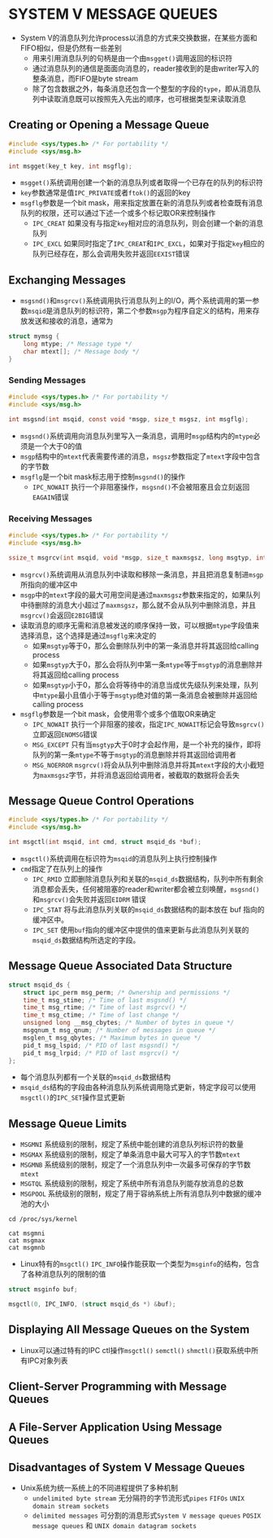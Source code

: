 # SYSTEM V MESSAGE QUEUES

- System V的消息队列允许process以消息的方式来交换数据，在某些方面和FIFO相似，但是仍然有一些差别
	- 用来引用消息队列的句柄是由一个由`msgget()`调用返回的标识符
	- 通过消息队列的通信是面面向消息的，reader接收到的是由writer写入的整条消息，而FIFO是byte stream
	- 除了包含数据之外，每条消息还包含一个整型的字段的`type`，即从消息队列中读取消息既可以按照先入先出的顺序，也可根据类型来读取消息

## Creating or Opening a Message Queue

```c
#include <sys/types.h> /* For portability */
#include <sys/msg.h>

int msgget(key_t key, int msgflg);
```

- `msgget()`系统调用创建一个新的消息队列或者取得一个已存在的队列的标识符
- `key`参数通常是值`IPC_PRIVATE`或者`ftok()`的返回的key
- `msgflg`参数是一个bit mask，用来指定放置在新的消息队列或者检查既有消息队列的权限，还可以通过下述一个或多个标记取OR来控制操作
    - `IPC_CREAT` 如果没有与指定`key`相对应的消息队列，则会创建一个新的消息队列
    - `IPC_EXCL` 如果同时指定了`IPC_CREAT`和`IPC_EXCL`，如果对于指定`key`相应的队列已经存在，那么会调用失败并返回`EEXIST`错误

## Exchanging Messages

- `msgsnd()`和`msgrcv()`系统调用执行消息队列上的I/O，两个系统调用的第一参数`msqid`是消息队列的标识符，第二个参数`msgp`为程序自定义的结构，用来存放发送和接收的消息，通常为

```c
struct mymsg {  
    long mtype; /* Message type */
    char mtext[]; /* Message body */
}
```

### Sending Messages

```c
#include <sys/types.h> /* For portability */
#include <sys/msg.h>

int msgsnd(int msqid, const void *msgp, size_t msgsz, int msgflg);
```

- `msgsnd()`系统调用向消息队列里写入一条消息，调用时`msgp`结构内的`mtype`必须是一个大于0的值
- `msgp`结构中的`mtext`代表需要传递的消息，`msgsz`参数指定了`mtext`字段中包含的字节数
- `msgflg`是一个bit mask标志用于控制`msgsnd()`的操作
	- `IPC_NOWAIT` 执行一个非阻塞操作，`msgsnd()`不会被阻塞且会立刻返回`EAGAIN`错误

### Receiving Messages

```c
#include <sys/types.h> /* For portability */
#include <sys/msg.h>

ssize_t msgrcv(int msqid, void *msgp, size_t maxmsgsz, long msgtyp, int msgflg);
```

- `msgrcv()`系统调用从消息队列中读取和移除一条消息，并且把消息复制进`msgp`所指向的缓冲区中
- `msgp`中的`mtext`字段的最大可用空间是通过`maxmsgsz`参数来指定的，如果队列中待删除的消息大小超过了`maxmsgsz`，那么就不会从队列中删除消息，并且`msgrcv()`会返回`E2BIG`错误
- 读取消息的顺序无需和消息被发送的顺序保持一致，可以根据`mtype`字段值来选择消息，这个选择是通过`msgflg`来决定的
	- 如果`msgtyp`等于0，那么会删除队列中的第一条消息并将其返回给calling process
	- 如果`msgtyp`大于0，那么会将队列中第一条`mtype`等于`msgtyp`的消息删除并将其返回给calling process
	- 如果`msgtyp`小于0，那么会将等待中的消息当成优先级队列来处理，队列中`mtype`最小且值小于等于`msgtyp`绝对值的第一条消息会被删除并返回给calling process
- `msgflg`参数是一个bit mask，会使用零个或多个值取OR来确定
	- `IPC_NOWAIT` 执行一个非阻塞的接收，指定`IPC_NOWAIT`标记会导致`msgrcv()`立即返回`ENOMSG`错误
	- `MSG_EXCEPT` 只有当`msgtyp`大于0时才会起作用，是一个补充的操作，即将队列的第一条`mtype`不等于`msgtyp`的消息删除并将其返回给调用者
	- `MSG_NOERROR` `msgrcv()`将会从队列中删除消息并将其`mtext`字段的大小截短为`maxmsgsz`字节，并将消息返回给调用者，被截取的数据将会丢失

## Message Queue Control Operations

```c
#include <sys/types.h> /* For portability */
#include <sys/msg.h>

int msgctl(int msqid, int cmd, struct msqid_ds *buf);
```

- `msgctl()`系统调用在标识符为`msqid`的消息队列上执行控制操作
- `cmd`指定了在队列上的操作
	- `IPC_RMID` 立即删除消息队列和关联的`msqid_ds`数据结构，队列中所有剩余消息都会丢失，任何被阻塞的reader和writer都会被立刻唤醒，`msgsnd()`和`msgrcv()`会失败并返回`EIDRM`
	  错误
	- `IPC_STAT` 将与此消息队列关联的`msqid_ds`数据结构的副本放在 buf 指向的缓冲区中。
	- `IPC_SET` 使用`buf`指向的缓冲区中提供的值来更新与此消息队列关联的`msqid_ds`数据结构所选定的字段。

## Message Queue Associated Data Structure

```c
struct msqid_ds {
	struct ipc_perm msg_perm; /* Ownership and permissions */
	time_t msg_stime; /* Time of last msgsnd() */
 	time_t msg_rtime; /* Time of last msgrcv() */
 	time_t msg_ctime; /* Time of last change */
 	unsigned long __msg_cbytes; /* Number of bytes in queue */
 	msgqnum_t msg_qnum; /* Number of messages in queue */
 	msglen_t msg_qbytes; /* Maximum bytes in queue */
 	pid_t msg_lspid; /* PID of last msgsnd() */
 	pid_t msg_lrpid; /* PID of last msgrcv() */
};
```

- 每个消息队列都有一个关联的`msqid_ds`数据结构
- `msqid_ds`结构的字段由各种消息队列系统调用隐式更新，特定字段可以使用`msgctl()`的`IPC_SET`操作显式更新

## Message Queue Limits

- `MSGMNI` 系统级别的限制，规定了系统中能创建的消息队列标识符的数量
- `MSGMAX` 系统级别的限制，规定了单条消息中最大可写入的字节数`mtext`
- `MSGMNB` 系统级别的限制，规定了一个消息队列中一次最多可保存的字节数`mtext`
- `MSGTQL` 系统级别的限制，规定了系统中所有消息队列能存放消息的总数
- `MSGPOOL` 系统级别的限制，规定了用于容纳系统上所有消息队列中数据的缓冲池的大小

```shell
cd /proc/sys/kernel

cat msgmni
cat msgmax
cat msgmnb
```

- Linux特有的`msgctl()` `IPC_INFO`操作能获取一个类型为`msginfo`的结构，包含了各种消息队列的限制的值

```c
struct msginfo buf;

msgctl(0, IPC_INFO, (struct msqid_ds *) &buf);
```

## Displaying All Message Queues on the System

- Linux可以通过特有的IPC ctl操作`msgctl()` `semctl()` `shmctl()`获取系统中所有IPC对象列表

## Client-Server Programming with Message Queues

## A File-Server Application Using Message Queues

## Disadvantages of System V Message Queues

- Unix系统为统一系统上的不同进程提供了多种机制
	- `undelimited byte stream` 无分隔符的字节流形式`pipes` `FIFOs` `UNIX domain stream sockets`
	- `delimited messages` 可分割的消息形式`System V message queues` `POSIX message queues` 和 `UNIX domain datagram sockets`